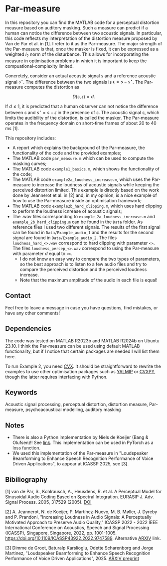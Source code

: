 # Par-measure
In this repository you can find the MATLAB code for a perceptual distortion measure based on auditory masking. Such a measure can predict if a human can notice the difference between two acoustic signals. 
In particular, this code reflects my interpretation of the distortion measure proposed by Van de Par et al. in [1]. I refer to it as the Par-measure. The major strength of the Par-measure is that, once the masker is fixed, it can be expressed as a weighted $l_2$ norm of the disturbance. This allows for incorporating the measure in optimisation problems in which it is important to keep the compuational-complexity limited.

Concretely, consider an actual acoustic signal $s$ and a reference acoustic signal $s^\star$. The difference between the two signals is $\epsilon=s-s^\star$. The Par-measure computes the distortion as

$$ D(s, \epsilon) = d. $$

If $d \leq 1$, it is predicted that a human observer can not notice the difference between $s$ and $s^\star=s-\epsilon$ in the presence of $s$. The acoustic signal $s$, which limits the audibility of the distortion, is called the masker. The Par-measure operates in the frequency domain on short-time frames of about 20 to 40 ms [1].

This repository includes:
- A report which explains the background of the Par-measure, the functionality of the code and the provided examples;
- The MATLAB code ``par_measure.m`` which can be used to compute the masking curves;
- The MATLAB code ``example1_basics.m``, which shows the functionality of the code;
- The MATLAB code ``example2a_loudness_increase.m``, which uses the Par-measure to increase the loudness of acoustic signals while keeping the perceived distortion limited. This example is directly based on the work done by Jeannerot et al. in [2] and, in my opinion, is a nice example of how to use the Par-measure inside an optimisation framework;
- The MATLAB code ``example2b_hard_clipping.m``, which uses hard clipping to perform the loudness icnrease of acoustic signals;
- The .wav files corresponding to `example_2a_loudness_increase.m` and `example_2b_hard_clipping.m` can be found in the `Data` folder. As reference files I used two different signals. The results of the first signal can be found in `Data/Example_audio_1` and the results for the second signal are found in `Data/Example_audio_2`. The files `loudness_hard_<>.wav` correspond to hard clipping with parameter `<>`. The files `loudness_percep_<>.wav` correspond to using the Par-measure with parameter $d$ equal to `<>`. 
	- I do not know an easy way to compare the two types of parameters, so the best approach is to listen to a few audio files and try to compare the perceived distortion and the perceived loudness increase.
	- Note that the maximum amplitude of the audio in each file is equal! 

## Contact
Feel free to leave a message in case you have questions, find mistakes, or have any other comments! 

## Dependencies
The code was tested on MATLAB R2023b and MATLAB R2024b on Ubuntu 23.10. I think the Par-measure can be used using default MATLAB functionality, but if I notice that certain packages are needed I will list them here. 

To run Example 2, you need [CVX](https://cvxr.com/cvx/). It should be straightforward to rewrite the examples to use other optimisation packages such as [YALMIP](https://yalmip.github.io/) or [CVXPY](https://www.cvxpy.org/), though the latter requires interfacing with Python.

## Keywords
Acoustic signal processing, perceptual distortion, distortion measure, Par-measure, psychoacoustical modelling, auditory masking

## Notes
- There is also a Python implementation by Niels de Koeijer (Bang & Olufsen)!! See [link](https://github.com/nielsdekoeijer/libdetectability). This implementation can be used in PyTorch as a loss function. 
- We used this implementation of the Par-measure in "Loudspeaker Beamforming to Enhance Speech Recognition Performance of Voice Driven Applications", to appear at ICASSP 2025, see [3].


## Bibiliography
[1] van de Par, S., Kohlrausch, A., Heusdens, R. et al. A Perceptual Model for Sinusoidal Audio Coding Based on Spectral Integration. EURASIP J. Adv. Signal Process. 2005, 317529 (2005). [DOI](https://doi.org/10.1155/ASP.2005.1292)

[2] A. Jeannerot, N. de Koeijer, P. Martínez-Nuevo, M. B. Møller, J. Dyreby and P. Prandoni, "Increasing Loudness in Audio Signals: A Perceptually Motivated Approach to Preserve Audio Quality," ICASSP 2022 - 2022 IEEE International Conference on Acoustics, Speech and Signal Processing (ICASSP), Singapore, Singapore, 2022, pp. 1001-1005. https://doi.org/10.1109/ICASSP43922.2022.9747589. Alternative [ARXIV](https://arxiv.org/abs/2202.08183) link.

[3] Dimme de Groot, Baturalp Karslioglu, Odette Scharenborg and Jorge Martinez, "Loudspeaker Beamforming to Enhance Speech Recognition Performance of Voice Driven Applications", 2025. [ARXIV preprint](https://doi.org/10.48550/arXiv.2501.08104)
